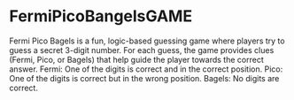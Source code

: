# FermiPicoBangelsGAME
Fermi Pico Bagels is a fun, logic-based guessing game where players try to guess a secret 3-digit number.
For each guess, the game provides clues (Fermi, Pico, or Bagels) that help guide the player towards the correct answer.
Fermi: One of the digits is correct and in the correct position.
Pico: One of the digits is correct but in the wrong position.
Bagels: No digits are correct.
